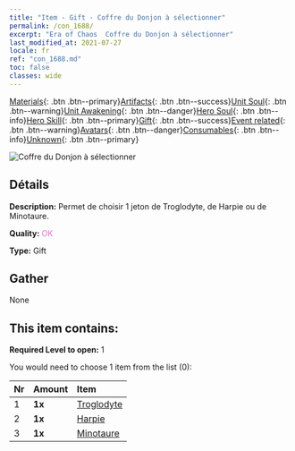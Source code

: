 ```yaml
---
title: "Item - Gift - Coffre du Donjon à sélectionner"
permalink: /con_1688/
excerpt: "Era of Chaos  Coffre du Donjon à sélectionner"
last_modified_at: 2021-07-27
locale: fr
ref: "con_1688.md"
toc: false
classes: wide
---
```

 [Materials](/ItemsFR/){: .btn .btn--primary}[Artifacts](/ItemsFR/Artifacts/){: .btn .btn--success}[Unit Soul](/ItemsFR/UnitSoul/){: .btn .btn--warning}[Unit Awakening](/ItemsFR/UnitAwakening/){: .btn .btn--danger}[Hero Soul](/ItemsFR/HeroSoul/){: .btn .btn--info}[Hero Skill](/ItemsFR/HeroSkill/){: .btn .btn--primary}[Gift](/ItemsFR/Gift/){: .btn .btn--success}[Event related](/ItemsFR/Events/){: .btn .btn--warning}[Avatars](/ItemsFR/Avatars/){: .btn .btn--danger}[Consumables](/ItemsFR/Consumables/){: .btn .btn--info}[Unknown](/ItemsFR/Unknown/){: .btn .btn--primary}

 ![Coffre du Donjon à sélectionner](/images/t/i_907304.png)

## Détails
 **Description:** Permet de choisir 1 jeton de Troglodyte, de Harpie ou de Minotaure.

 **Quality:** <span style="color: #DA70D6">OK</span>

 **Type:** Gift

## Gather

  None

## This item contains:

 **Required Level to open:** 1

 You would need to choose 1 item from the list (0):

  | Nr | Amount |     Item    |
  |:---|:-------|:------------|
  | 1 |  **1x** | [Troglodyte](/ItemsFR/unt_244/) |  | 
  | 2 |  **1x** | [Harpie](/ItemsFR/unt_245/) |  | 
  | 3 |  **1x** | [Minotaure](/ItemsFR/unt_248/) |  | 
